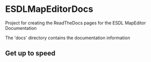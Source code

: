 # ESDLMapEditorDocs

Project for creating the ReadTheDocs pages for the ESDL MapEditor Documentation

The 'docs' directory contains the documentation information

## Get up to speed
